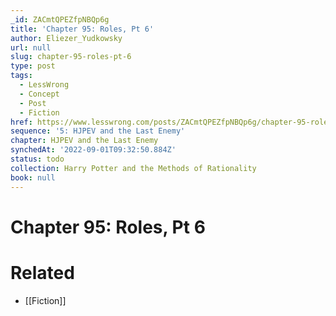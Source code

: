 ```yaml
---
_id: ZACmtQPEZfpNBQp6g
title: 'Chapter 95: Roles, Pt 6'
author: Eliezer_Yudkowsky
url: null
slug: chapter-95-roles-pt-6
type: post
tags:
  - LessWrong
  - Concept
  - Post
  - Fiction
href: https://www.lesswrong.com/posts/ZACmtQPEZfpNBQp6g/chapter-95-roles-pt-6
sequence: '5: HJPEV and the Last Enemy'
chapter: HJPEV and the Last Enemy
synchedAt: '2022-09-01T09:32:50.884Z'
status: todo
collection: Harry Potter and the Methods of Rationality
book: null
---
```


# Chapter 95: Roles, Pt 6


# Related

- [[Fiction]]